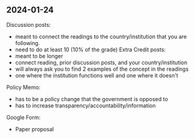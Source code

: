 ## 2024-01-24

Discussion posts:
- meant to connect the readings to the country/institution that you are following.
- need to do at least 10 (10% of the grade)
Extra Credit posts:
- meant to be longer
- connect reading, prior discussion posts, and your country/institution
- will always ask you to find 2 examples of the concept in the readings
- one where the institution functions well and one where it doesn't

Policy Memo:
- has to be a policy change that the government is opposed to
- has to increase transparency/accountability/information

Google Form:
- Paper proposal